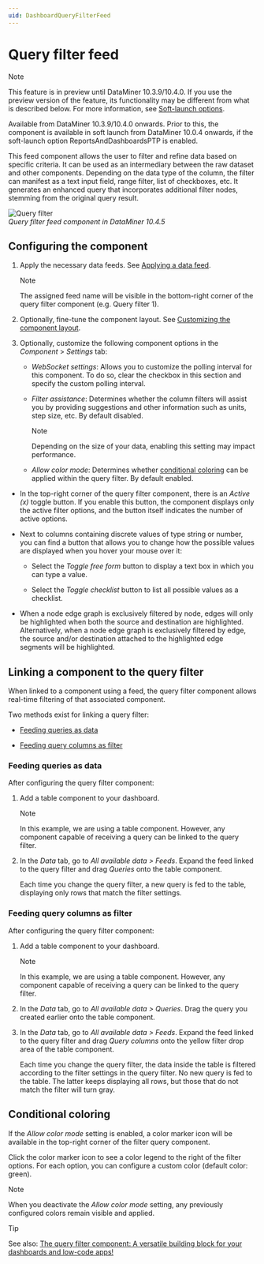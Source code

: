 ```yaml
---
uid: DashboardQueryFilterFeed
---
```


# Query filter feed

> [!NOTE]
> This feature is in preview until DataMiner 10.3.9/10.4.0. If you use the preview version of the feature, its functionality may be different from what is described below. For more information, see [Soft-launch options](xref:SoftLaunchOptions).

Available from DataMiner 10.3.9/10.4.0 onwards. Prior to this, the component is available in soft launch from DataMiner 10.0.4 onwards, if the soft-launch option ReportsAndDashboardsPTP is enabled.

This feed component allows the user to filter and refine data based on specific criteria. It can be used as an intermediary between the raw dataset and other components. Depending on the data type of the column, the filter can manifest as a text input field, range filter, list of checkboxes, etc. It generates an enhanced query that incorporates additional filter nodes, stemming from the original query result.

![Query filter](~/user-guide/images/Query_Filter.png)<br>*Query filter feed component in DataMiner 10.4.5*

## Configuring the component

1. Apply the necessary data feeds. See [Applying a data feed](xref:Apply_Data_Feed).

   > [!NOTE]
   > The assigned feed name will be visible in the bottom-right corner of the query filter component (e.g. Query filter 1).

1. Optionally, fine-tune the component layout. See [Customizing the component layout](xref:Customize_Component_Layout).

1. Optionally, customize the following component options in the *Component* > *Settings* tab:

   - *WebSocket settings*: Allows you to customize the polling interval for this component. To do so, clear the checkbox in this section and specify the custom polling interval.

   - *Filter assistance*: Determines whether the column filters will assist you by providing suggestions and other information such as units, step size, etc. By default disabled.

     > [!NOTE]
     > Depending on the size of your data, enabling this setting may impact performance.

   - *Allow color mode*: Determines whether [conditional coloring](#conditional-coloring) can be applied within the query filter. By default enabled.

- In the top-right corner of the query filter component, there is an *Active (x)* toggle button. If you enable this button, the component displays only the active filter options, and the button itself indicates the number of active options.

- Next to columns containing discrete values of type string or number, you can find a button that allows you to change how the possible values are displayed when you hover your mouse over it:

  - Select the *Toggle free form* button to display a text box in which you can type a value.

  - Select the *Toggle checklist* button to list all possible values as a checklist.

- When a node edge graph is exclusively filtered by node, edges will only be highlighted when both the source and destination are highlighted. Alternatively, when a node edge graph is exclusively filtered by edge, the source and/or destination attached to the highlighted edge segments will be highlighted.

## Linking a component to the query filter

When linked to a component using a feed, the query filter component allows real-time filtering of that associated component.

Two methods exist for linking a query filter:

- [Feeding queries as data](#feeding-queries-as-data)

- [Feeding query columns as filter](#feeding-query-columns-as-filter)

### Feeding queries as data

After configuring the query filter component:

1. Add a table component to your dashboard.

   > [!NOTE]
   > In this example, we are using a table component. However, any component capable of receiving a query can be linked to the query filter.

1. In the *Data* tab, go to *All available data > Feeds*. Expand the feed linked to the query filter and drag *Queries* onto the table component.

   Each time you change the query filter, a new query is fed to the table, displaying only rows that match the filter settings.

### Feeding query columns as filter

After configuring the query filter component:

1. Add a table component to your dashboard.

   > [!NOTE]
   > In this example, we are using a table component. However, any component capable of receiving a query can be linked to the query filter.

1. In the *Data* tab, go to *All available data > Queries*. Drag the query you created earlier onto the table component.

1. In the *Data* tab, go to *All available data > Feeds*. Expand the feed linked to the query filter and drag *Query columns* onto the yellow filter drop area of the table component.

   Each time you change the query filter, the data inside the table is filtered according to the filter settings in the query filter. No new query is fed to the table. The latter keeps displaying all rows, but those that do not match the filter will turn gray.

## Conditional coloring

If the *Allow color mode* setting is enabled, a color marker icon will be available in the top-right corner of the filter query component.

Click the color marker icon to see a color legend to the right of the filter options. For each option, you can configure a custom color (default color: green).

> [!NOTE]
> When you deactivate the *Allow color mode* setting, any previously configured colors remain visible and applied.

> [!TIP]
> See also: [The query filter component: A versatile building block for your dashboards and low-code apps!](https://community.dataminer.services/the-query-filter-component-a-versatile-building-block-for-your-dashboards-and-low-code-apps/)
